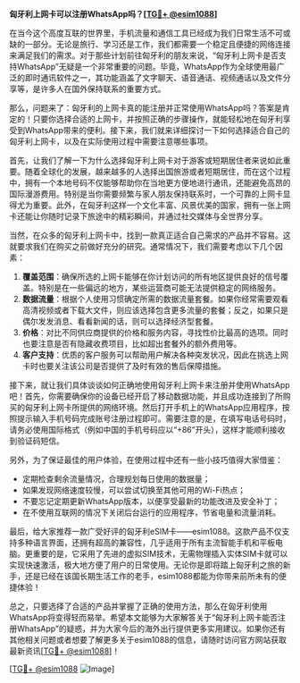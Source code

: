**匈牙利上网卡可以注册WhatsApp吗？[[TG💪+ @esim1088](https://t.me/s/esim1088)]**

在当今这个高度互联的世界里，手机流量和通信工具已经成为我们日常生活不可或缺的一部分。无论是旅行、学习还是工作，我们都需要一个稳定且便捷的网络连接来满足我们的需求。对于那些计划前往匈牙利的朋友来说，“匈牙利上网卡是否支持WhatsApp”无疑是一个非常重要的问题。毕竟，WhatsApp作为全球使用最广泛的即时通讯软件之一，其功能涵盖了文字聊天、语音通话、视频通话以及文件分享等，是许多人在国外保持联系的重要方式。

那么，问题来了：匈牙利的上网卡真的能注册并正常使用WhatsApp吗？答案是肯定的！只要你选择合适的上网卡，并按照正确的步骤操作，就能轻松地在匈牙利享受到WhatsApp带来的便利。接下来，我们就来详细探讨一下如何选择适合自己的匈牙利上网卡，以及在实际使用过程中需要注意哪些事项。

首先，让我们了解一下为什么选择匈牙利上网卡对于游客或短期居住者来说如此重要。随着全球化的发展，越来越多的人选择出国旅游或者短期居住，而在这个过程中，拥有一个本地号码不仅能够帮助你在当地更方便地进行通讯，还能避免高昂的国际漫游费用。特别是当你需要频繁与家人朋友保持联系时，一个可靠的上网卡显得尤为重要。此外，在匈牙利这样一个文化丰富、风景优美的国家，拥有一张上网卡还能让你随时记录下旅途中的精彩瞬间，并通过社交媒体与全世界分享。

当然，在众多的匈牙利上网卡中，找到一款真正适合自己需求的产品并不容易。这就要求我们在购买之前做好充分的研究。通常情况下，我们需要考虑以下几个因素：

1. **覆盖范围**：确保所选的上网卡能够在你计划访问的所有地区提供良好的信号覆盖。特别是在一些偏远的地方，某些运营商可能无法提供稳定的网络服务。
2. **数据流量**：根据个人使用习惯确定所需的数据流量套餐。如果你经常需要观看高清视频或者下载大文件，则应该选择包含更多流量的套餐；反之，如果只是偶尔发发消息、看看新闻的话，则可以选择经济型套餐。
3. **价格**：对比不同供应商提供的价格和服务内容，寻找性价比最高的选项。同时也要注意是否有隐藏收费项目，比如超出套餐外的额外费用等。
4. **客户支持**：优质的客户服务可以帮助用户解决各种突发状况，因此在挑选上网卡时也要关注该公司是否提供了及时有效的售后保障措施。

接下来，就让我们具体谈谈如何正确地使用匈牙利上网卡来注册并使用WhatsApp吧！首先，你需要确保你的设备已经开启了移动数据功能，并且成功连接到了所购买的匈牙利上网卡所提供的网络环境。然后打开手机上的WhatsApp应用程序，按照提示输入手机号码完成账号注册过程即可。需要注意的是，在填写电话号码时，请务必使用国际格式（例如中国的手机号码应以“+86”开头），这样才能顺利接收到验证码短信。

另外，为了保证最佳的用户体验，在使用过程中还有一些小技巧值得大家借鉴：
- 定期检查剩余流量情况，合理规划每日使用的数据量；
- 如果发现网络速度较慢，可以尝试切换至其他可用的Wi-Fi热点；
- 不要忘记定期更新WhatsApp版本，以便享受最新的功能改进及安全补丁；
- 在不使用互联网的情况下关闭后台运行的应用程序，节省电量和流量消耗。

最后，给大家推荐一款广受好评的匈牙利eSIM卡——esim1088。这款产品不仅支持多种语言界面，还拥有超高的兼容性，几乎适用于所有主流智能手机和平板电脑。更重要的是，它采用了先进的虚拟SIM技术，无需物理插入实体SIM卡就可以实现快速激活，极大地方便了用户的日常使用。无论你是即将踏上匈牙利之旅的新手，还是已经在该国长期生活工作的老手，esim1088都能为你带来前所未有的便捷体验！

总之，只要选择了合适的产品并掌握了正确的使用方法，那么在匈牙利使用WhatsApp将变得轻而易举。希望本文能够为大家解答关于“匈牙利上网卡能否注册WhatsApp”的疑惑，并为大家今后的海外出行提供更多实用建议。如果你还有其他相关问题或者想要了解更多关于esim1088的信息，请随时访问官方网站获取最新资讯[[TG💪+ @esim1088](https://t.me/s/esim1088)]！

[[TG💪+ @esim1088](https://t.me/s/esim1088) ![Image](https://i.postimg.cc/4NQfJmqS/Snipaste-2025-05-13-00-14-12.png)]